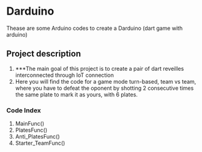 # Darduino
Thease are some Arduino codes to create a Darduino (dart game with arduino)

## Project description

1. ***The main goal of this project is to create a pair of dart reveilles interconnected through IoT connection 
2. Here you will find the code for a game mode turn-based, team vs team, where you have to defeat the oponent by shotting 2 consecutive times the same plate to mark it as yours, with 6 plates.

### Code Index
1. MainFunc()
2. PlatesFunc()
3. Anti_PlatesFunc()
4. Starter_TeamFunc()
